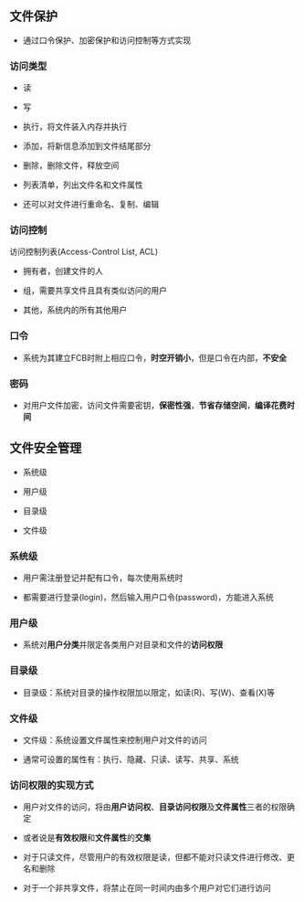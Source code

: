 ## 文件保护

- 通过口令保护、加密保护和访问控制等方式实现

### 访问类型

- 读

- 写

- 执行，将文件装入内存并执行

- 添加，将新信息添加到文件结尾部分

- 删除，删除文件，释放空间

- 列表清单，列出文件名和文件属性

- 还可以对文件进行重命名、复制、编辑

### 访问控制

访问控制列表(Access-Control List, ACL)

- 拥有者，创建文件的人

- 组，需要共享文件且具有类似访问的用户

- 其他，系统内的所有其他用户

### 口令

- 系统为其建立FCB时附上相应口令，**时空开销小**，但是口令在内部，**不安全**

### 密码

- 对用户文件加密，访问文件需要密钥，**保密性强**，**节省存储空间**，**编译花费时间**

## 文件安全管理

- 系统级

- 用户级

- 目录级

- 文件级

### 系统级

- 用户需注册登记并配有口令，每次使用系统时

- 都需要进行登录(login)，然后输入用户口令(password)，方能进入系统

### 用户级

- 系统对**用户分类**并限定各类用户对目录和文件的**访问权限**

### 目录级

- 目录级：系统对目录的操作权限加以限定，如读(R)、写(W)、查看(X)等

### 文件级

- 文件级：系统设置文件属性来控制用户对文件的访问

- 通常可设置的属性有：执行、隐藏、只读、读写、共享、系统

### 访问权限的实现方式

- 用户对文件的访问，将由**用户访问权**、**目录访问权限**及**文件属性**三者的权限确定

- 或者说是**有效权限**和**文件属性**的**交集**

- 对于只读文件，尽管用户的有效权限是读，但都不能对只读文件进行修改、更名和删除

- 对于一个非共享文件，将禁止在同一时间内由多个用户对它们进行访问
